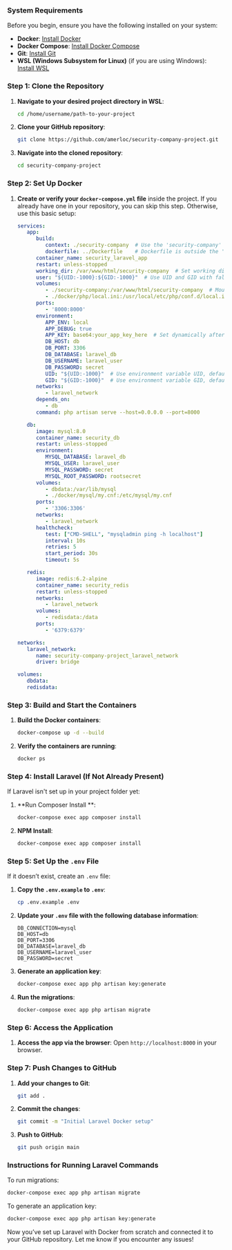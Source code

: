 ### System Requirements

Before you begin, ensure you have the following installed on your system:

- **Docker**: [Install Docker](https://docs.docker.com/get-docker/)
- **Docker Compose**: [Install Docker Compose](https://docs.docker.com/compose/install/)
- **Git**: [Install Git](https://git-scm.com/book/en/v2/Getting-Started-Installing-Git)
- **WSL (Windows Subsystem for Linux)** (if you are using Windows): [Install WSL](https://docs.microsoft.com/en-us/windows/wsl/install)

### Step 1: Clone the Repository

1. **Navigate to your desired project directory in WSL**:

   ```bash
   cd /home/username/path-to-your-project
   ```

2. **Clone your GitHub repository**:

   ```bash
   git clone https://github.com/amerloc/security-company-project.git
   ```

3. **Navigate into the cloned repository**:

   ```bash
   cd security-company-project
   ```

### Step 2: Set Up Docker

1. **Create or verify your `docker-compose.yml` file** inside the project. If you already have one in your repository, you can skip this step. Otherwise, use this basic setup:

   ```yaml
   services:
      app:
         build:
            context: ./security-company  # Use the 'security-company' folder as the build context
            dockerfile: ../Dockerfile    # Dockerfile is outside the 'security-company' folder
         container_name: security_laravel_app
         restart: unless-stopped
         working_dir: /var/www/html/security-company  # Set working directory inside 'security-company'
         user: "${UID:-1000}:${GID:-1000}"  # Use UID and GID with fallback to 1000
         volumes:
            - ./security-company:/var/www/html/security-company  # Mount the 'security-company' folder
            - ./docker/php/local.ini:/usr/local/etc/php/conf.d/local.ini  # Custom PHP config
         ports:
            - '8000:8000'
         environment:
            APP_ENV: local
            APP_DEBUG: true
            APP_KEY: base64:your_app_key_here  # Set dynamically after installation
            DB_HOST: db
            DB_PORT: 3306
            DB_DATABASE: laravel_db
            DB_USERNAME: laravel_user
            DB_PASSWORD: secret
            UID: "${UID:-1000}"  # Use environment variable UID, default to 1000
            GID: "${GID:-1000}"  # Use environment variable GID, default to 1000
         networks:
            - laravel_network
         depends_on:
            - db
         command: php artisan serve --host=0.0.0.0 --port=8000

      db:
         image: mysql:8.0
         container_name: security_db
         restart: unless-stopped
         environment:
            MYSQL_DATABASE: laravel_db
            MYSQL_USER: laravel_user
            MYSQL_PASSWORD: secret
            MYSQL_ROOT_PASSWORD: rootsecret
         volumes:
            - dbdata:/var/lib/mysql
            - ./docker/mysql/my.cnf:/etc/mysql/my.cnf
         ports:
            - '3306:3306'
         networks:
            - laravel_network
         healthcheck:
            test: ["CMD-SHELL", "mysqladmin ping -h localhost"]
            interval: 10s
            retries: 5
            start_period: 30s
            timeout: 5s

      redis:
         image: redis:6.2-alpine
         container_name: security_redis
         restart: unless-stopped
         networks:
            - laravel_network
         volumes:
            - redisdata:/data
         ports:
            - '6379:6379'

   networks:
      laravel_network:
         name: security-company-project_laravel_network
         driver: bridge

   volumes:
      dbdata:
      redisdata:
   ```
### Step 3: Build and Start the Containers

1. **Build the Docker containers**:

   ```bash
   docker-compose up -d --build
   ```

2. **Verify the containers are running**:

   ```bash
   docker ps
   ```

### Step 4: Install Laravel (If Not Already Present)

If Laravel isn't set up in your project folder yet:

1. **Run Composer Install **:

   ```bash
   docker-compose exec app composer install
   ```

2. **NPM Install**:

   ```bash
   docker-compose exec app composer install
   ```

### Step 5: Set Up the `.env` File

If it doesn’t exist, create an `.env` file:

1. **Copy the `.env.example` to `.env`**:

   ```bash
   cp .env.example .env
   ```
2. **Update your `.env` file with the following database information**:

   ```
   DB_CONNECTION=mysql
   DB_HOST=db
   DB_PORT=3306
   DB_DATABASE=laravel_db
   DB_USERNAME=laravel_user
   DB_PASSWORD=secret
   ```
3. **Generate an application key**:

   ```bash
   docker-compose exec app php artisan key:generate
   ```

4. **Run the migrations**:

   ```bash
   docker-compose exec app php artisan migrate
   ```

### Step 6: Access the Application

1. **Access the app via the browser**: Open `http://localhost:8000` in your browser.

### Step 7: Push Changes to GitHub

1. **Add your changes to Git**:

   ```bash
   git add .
   ```

2. **Commit the changes**:

   ```bash
   git commit -m "Initial Laravel Docker setup"
   ```

3. **Push to GitHub**:

   ```bash
   git push origin main
   ```

### Instructions for Running Laravel Commands

To run migrations:

```bash
docker-compose exec app php artisan migrate
```

To generate an application key:

```bash
docker-compose exec app php artisan key:generate
```

Now you’ve set up Laravel with Docker from scratch and connected it to your GitHub repository. Let me know if you encounter any issues!

